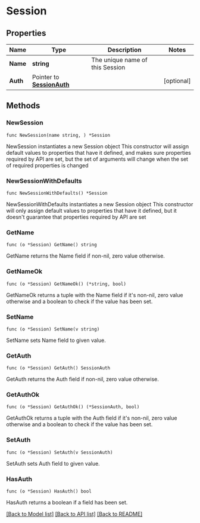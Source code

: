 # Session

## Properties

Name | Type | Description | Notes
------------ | ------------- | ------------- | -------------
**Name** | **string** | The unique name of this Session | 
**Auth** | Pointer to [**SessionAuth**](SessionAuth.md) |  | [optional] 

## Methods

### NewSession

`func NewSession(name string, ) *Session`

NewSession instantiates a new Session object
This constructor will assign default values to properties that have it defined,
and makes sure properties required by API are set, but the set of arguments
will change when the set of required properties is changed

### NewSessionWithDefaults

`func NewSessionWithDefaults() *Session`

NewSessionWithDefaults instantiates a new Session object
This constructor will only assign default values to properties that have it defined,
but it doesn't guarantee that properties required by API are set

### GetName

`func (o *Session) GetName() string`

GetName returns the Name field if non-nil, zero value otherwise.

### GetNameOk

`func (o *Session) GetNameOk() (*string, bool)`

GetNameOk returns a tuple with the Name field if it's non-nil, zero value otherwise
and a boolean to check if the value has been set.

### SetName

`func (o *Session) SetName(v string)`

SetName sets Name field to given value.


### GetAuth

`func (o *Session) GetAuth() SessionAuth`

GetAuth returns the Auth field if non-nil, zero value otherwise.

### GetAuthOk

`func (o *Session) GetAuthOk() (*SessionAuth, bool)`

GetAuthOk returns a tuple with the Auth field if it's non-nil, zero value otherwise
and a boolean to check if the value has been set.

### SetAuth

`func (o *Session) SetAuth(v SessionAuth)`

SetAuth sets Auth field to given value.

### HasAuth

`func (o *Session) HasAuth() bool`

HasAuth returns a boolean if a field has been set.


[[Back to Model list]](../README.md#documentation-for-models) [[Back to API list]](../README.md#documentation-for-api-endpoints) [[Back to README]](../README.md)



